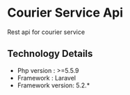 # Courier Service Api
Rest api for courier service

## Technology Details
-  Php version : >=5.5.9
-  Framework : Laravel
-  Framework version: 5.2.*
